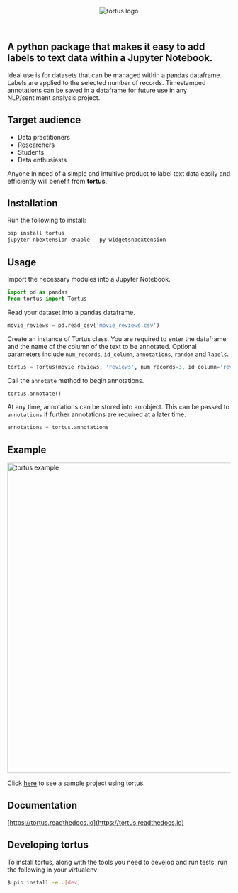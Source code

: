 <p align='center'>
    <img src='https://raw.githubusercontent.com/SiphuLangeni/tortus/master/docs/_static/tortus_logo.svg?sanitize=true' alt='tortus logo' />
</p>
<br>

## A python package that makes it easy to add labels to text data within a Jupyter Notebook.

Ideal use is for datasets that can be managed within a pandas dataframe. Labels are applied to the selected number of records. Timestamped annotations can be saved in a dataframe for future use in any NLP/sentiment analysis project.

## Target audience  
 * Data practitioners
 * Researchers
 * Students
 * Data enthusiasts

Anyone in need of a simple and intuitive product to label text data easily and efficiently will benefit from **tortus**.  


## Installation

Run the following to install:
```python
pip install tortus
jupyter nbextension enable --py widgetsnbextension
```

## Usage
Import the necessary modules into a Jupyter Notebook.  

```python
import pd as pandas
from tortus import Tortus
```  

Read your dataset into a pandas dataframe.  

```python
movie_reviews = pd.read_csv('movie_reviews.csv')
```  

Create an instance of Tortus class. You are required to enter the dataframe and the name 
of the column of the text to be annotated. Optional parameters include ``num_records``, 
``id_column``, ``annotations``, ``random`` and ``labels``.  

```python
tortus = Tortus(movie_reviews, 'reviews', num_records=3, id_column='review_id')
```  

Call the ``annotate`` method to begin annotations.  

```python
tortus.annotate()
```  

At any time, annotations can be stored into an object. This can be passed to ``annotations`` if further
annotations are required at a later time.  

```python
annotations = tortus.annotations
```  

## Example
<img src='https://raw.githubusercontent.com/SiphuLangeni/tortus/master/docs/_static/tortus_example.gif' width='700' alt='tortus example' />  
<br>

Click [here](https://github.com/SiphuLangeni/tortus/tree/master/sample_project) to see a sample project using tortus.  


## Documentation
[https://tortus.readthedocs.io](https://tortus.readthedocs.io)  


## Developing tortus  

To install tortus, along with the tools you need to develop and run tests, run the following in your virtualenv:  

```bash
$ pip install -e .[dev]
``` 
